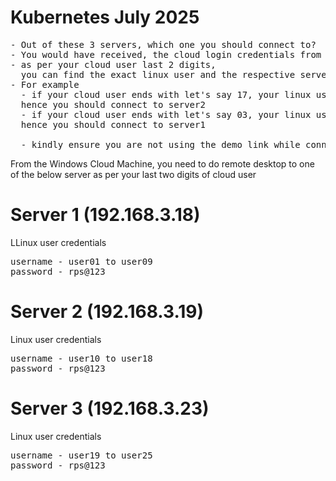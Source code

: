# Kubernetes July 2025

<pre>
- Out of these 3 servers, which one you should connect to?
- You would have received, the cloud login credentials from your L&D focal point
- as per your cloud user last 2 digits, 
  you can find the exact linux user and the respective server alloted to you
- For example
  - if your cloud user ends with let's say 17, your linux username is user17, 
  hence you should connect to server2
  - if your cloud user ends with let's say 03, your linux username is user03,
  hence you should connect to server1

  - kindly ensure you are not using the demo link while connecting to your lab machine
</pre>

From the Windows Cloud Machine, you need to do remote desktop to one of the below server as per your last two digits of cloud user

# Server 1 (192.168.3.18)
LLinux user credentials
<pre>
username - user01 to user09
password - rps@123
</pre>


# Server 2 (192.168.3.19)
Linux user credentials
<pre>
username - user10 to user18
password - rps@123
</pre>

# Server 3 (192.168.3.23)
Linux user credentials
<pre>
username - user19 to user25
password - rps@123
</pre>

